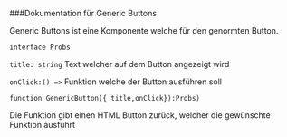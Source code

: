 ###Dokumentation für Generic Buttons

Generic Buttons ist eine Komponente welche für
den genormten Button.

```interface Probs```

```title: string``` Text welcher auf dem Button angezeigt wird


```onClick:() =>``` Funktion welche der Button ausführen soll

```function GenericButton({ title,onClick}):Probs)```

Die Funktion gibt einen HTML Button zurück, welcher die gewünschte Funktion ausführt
